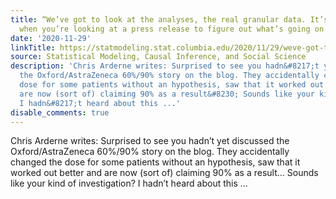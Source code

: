 ```yaml
---
title: “We’ve got to look at the analyses, the real granular data. It’s always tough
  when you’re looking at a press release to figure out what’s going on.”
date: '2020-11-29'
linkTitle: https://statmodeling.stat.columbia.edu/2020/11/29/weve-got-to-look-at-the-analyses-the-real-granular-data-its-always-tough-when-youre-looking-at-a-press-release-to-figure-out-whats-going-on/
source: Statistical Modeling, Causal Inference, and Social Science
description: 'Chris Arderne writes: Surprised to see you hadn&#8217;t yet discussed
  the Oxford/AstraZeneca 60%/90% story on the blog. They accidentally changed the
  dose for some patients without an hypothesis, saw that it worked out better and
  are now (sort of) claiming 90% as a result&#8230; Sounds like your kind of investigation?
  I hadn&#8217;t heard about this ...'
disable_comments: true
---
```

Chris Arderne writes: Surprised to see you hadn&#8217;t yet discussed the Oxford/AstraZeneca 60%/90% story on the blog. They accidentally changed the dose for some patients without an hypothesis, saw that it worked out better and are now (sort of) claiming 90% as a result&#8230; Sounds like your kind of investigation? I hadn&#8217;t heard about this ...